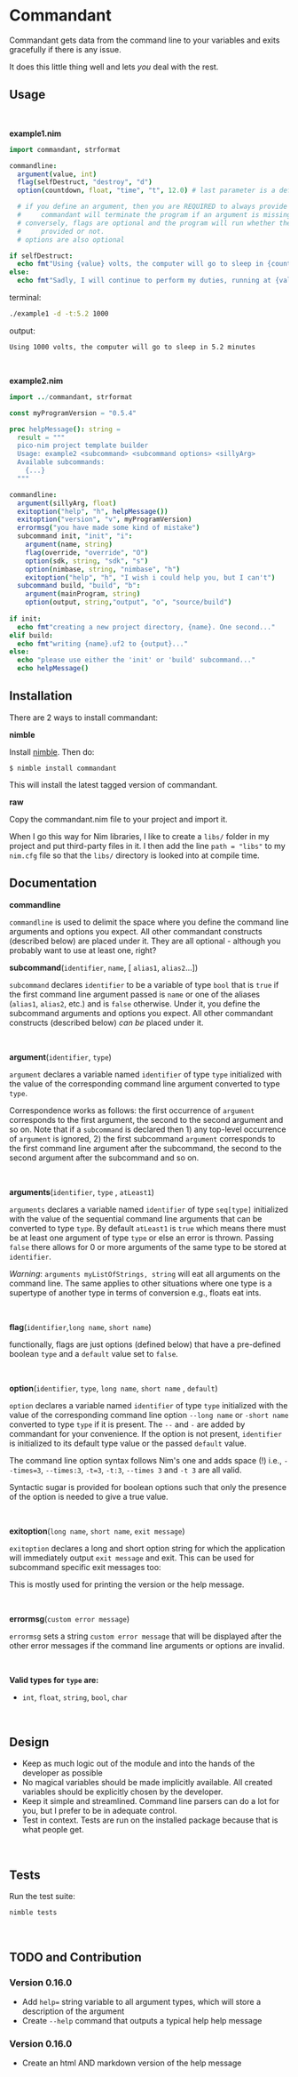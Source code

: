 Commandant
==========

Commandant gets data from the command line to your variables and exits
gracefully if there is any issue.

It does this little thing well and lets *you* deal with the rest.

Usage
-----

<br/>

**example1.nim**
```nim
import commandant, strformat

commandline:
  argument(value, int)
  flag(selfDestruct, "destroy", "d")
  option(countdown, float, "time", "t", 12.0) # last parameter is a default value

  # if you define an argument, then you are REQUIRED to always provide a value.
  #     commandant will terminate the program if an argument is missing.
  # conversely, flags are optional and the program will run whether they are 
  #     provided or not.
  # options are also optional

if selfDestruct:
  echo fmt"Using {value} volts, the computer will go to sleep in {countdown} minutes"  
else:
  echo fmt"Sadly, I will continue to perform my duties, running at {value} Hz"
```
terminal:
```bash
./example1 -d -t:5.2 1000
```
output:
```
Using 1000 volts, the computer will go to sleep in 5.2 minutes
```

<br/>

**example2.nim**
```nim
import ../commandant, strformat

const myProgramVersion = "0.5.4"

proc helpMessage(): string =
  result = """
  pico-nim project template builder
  Usage: example2 <subcommand> <subcommand options> <sillyArg>
  Available subcommands: 
    {...}
  """

commandline:
  argument(sillyArg, float) 
  exitoption("help", "h", helpMessage())
  exitoption("version", "v", myProgramVersion)
  errormsg("you have made some kind of mistake")
  subcommand init, "init", "i":
    argument(name, string)
    flag(override, "override", "O")
    option(sdk, string, "sdk", "s")
    option(nimbase, string, "nimbase", "h")
    exitoption("help", "h", "I wish i could help you, but I can't")
  subcommand build, "build", "b":
    argument(mainProgram, string)
    option(output, string,"output", "o", "source/build")
  
if init:
  echo fmt"creating a new project directory, {name}. One second..."
elif build:
  echo fmt"writing {name}.uf2 to {output}..."
else:
  echo "please use either the 'init' or 'build' subcommand..."
  echo helpMessage()
```


Installation
------------

There are 2 ways to install commandant:

**nimble**

Install [nimble](https://github.com/nim-lang/nimble). Then do:

    $ nimble install commandant

This will install the latest tagged version of commandant.

**raw**

Copy the commandant.nim file to your project and import it.

When I go this way for Nim libraries, I like to create a `libs/`
folder in my project and put third-party files in it. I then add the
line `path = "libs"` to my `nim.cfg` file so that the `libs/`
directory is looked into at compile time.


Documentation
-------------

**commandline**

`commandline` is used to delimit the space where you define the command line
arguments and options you expect. All other commandant constructs (described below)
are placed under it. They are all optional - although you probably want to use
at least one, right?

**subcommand**(`identifier`, `name`, [ `alias1`, `alias2`...])

`subcommand` declares `identifier` to be a variable of type `bool` that is `true`
if the first command line argument passed is `name` or one of the aliases (`alias1`, `alias2`, etc.) and is `false` otherwise.
Under it, you define the subcommand arguments and options you expect.
All other commandant constructs (described below) *can be* placed under it.

<br/>

**argument**(`identifier`, `type`)

`argument` declares a variable named `identifier` of type `type` initialized with
the value of the corresponding command line argument converted to type `type`.

Correspondence works as follows: the first occurrence of `argument` corresponds
to the first argument, the second to the second argument and so on. Note that
if a `subcommand` is declared then 1) any top-level occurrence of `argument` is
ignored, 2) the first subcommand `argument` corresponds to the first command line argument
after the subcommand, the second to the second argument after the subcommand and so on.

<br/>

**arguments**(`identifier`, `type` , `atLeast1`)

`arguments` declares a variable named `identifier` of type `seq[type]` initialized with
the value of the sequential command line arguments that can be converted to type `type`.
By default `atLeast1` is `true` which means there must be at least one argument of type
`type` or else an error is thrown. Passing `false` there allows for 0 or more arguments of the
same type to be stored at `identifier`.

*Warning*: `arguments myListOfStrings, string` will eat all arguments on
the command line. The same applies to other situations where one type is
a supertype of another type in terms of conversion e.g., floats eat ints.

<br/>

**flag**(`identifier`,`long name`, `short name`)

functionally, flags are just options (defined below) that have a pre-defined
boolean `type` and a `default` value set to `false`.

<br/>

**option**(`identifier`, `type`, `long name`, `short name` , `default`)

`option` declares a variable named `identifier` of type `type` initialized with
the value of the corresponding command line option `--long name` or `-short name`
converted to type `type` if it is present. The `--` and `-` are added
by commandant for your convenience. If the option is not present,
`identifier` is initialized to its default type value or the passed
`default` value.

The command line option syntax follows Nim's one and adds space (!) i.e.,
`--times=3`, `--times:3`, `-t=3`, `-t:3`, `--times 3` and `-t 3` are all valid.

Syntactic sugar is provided for boolean options such that only the presence of
the option is needed to give a true value.

<br/>

**exitoption**(`long name`, `short name`, `exit message`)

`exitoption` declares a long and short option string for which the application
will immediately output `exit message` and exit. This can be used for subcommand specific exit messages too:

This is mostly used for printing the version or the help message.

<br/>

**errormsg**(`custom error message`)

`errormsg` sets a string `custom error message` that will be displayed after the other error messages if the command line arguments or options are invalid.


<br/>


**Valid types for `type` are:**

- `int`, `float`, `string`, `bool`, `char`


<br/>


Design
------

- Keep as much logic out of the module and into the hands of
  the developer as possible
- No magical variables should be made implicitly available. All created
  variables should be explicitly chosen by the developer.
- Keep it simple and streamlined. Command line parsers can do a lot for
  you, but I prefer to be in adequate control.
- Test in context. Tests are run on the installed package because that
  is what people get.


<br/>

Tests
-----

Run the test suite:

    nimble tests

<br/>

TODO and Contribution
---------------------

### Version 0.16.0 
- Add `help=` string variable to all argument types, which will store a description of the argument
- Create `--help` command that outputs a typical help help message

### Version 0.16.0
- Create an html AND markdown version of the help message

